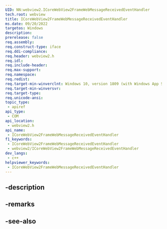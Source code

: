 ```yaml
---
UID: NN:webview2.ICoreWebView2FrameWebMessageReceivedEventHandler
tech.root: webview
title: ICoreWebView2FrameWebMessageReceivedEventHandler
ms.date: 09/20/2022
targetos: Windows
description: 
prerelease: false
req.assembly: 
req.construct-type: iface
req.ddi-compliance: 
req.header: webview2.h
req.idl: 
req.include-header: 
req.max-support: 
req.namespace: 
req.redist: 
req.target-min-winverclnt: Windows 10, version 1809 (with Windows App SDK 1.1 or later)
req.target-min-winversvr: 
req.target-type: 
req.unicode-ansi: 
topic_type:
 - apiref
api_type:
 - COM
api_location:
 - webview2.h
api_name:
 - ICoreWebView2FrameWebMessageReceivedEventHandler
f1_keywords:
 - ICoreWebView2FrameWebMessageReceivedEventHandler
 - webview2/ICoreWebView2FrameWebMessageReceivedEventHandler
dev_langs:
 - c++
helpviewer_keywords:
 - ICoreWebView2FrameWebMessageReceivedEventHandler
---
```


## -description

## -remarks

## -see-also

